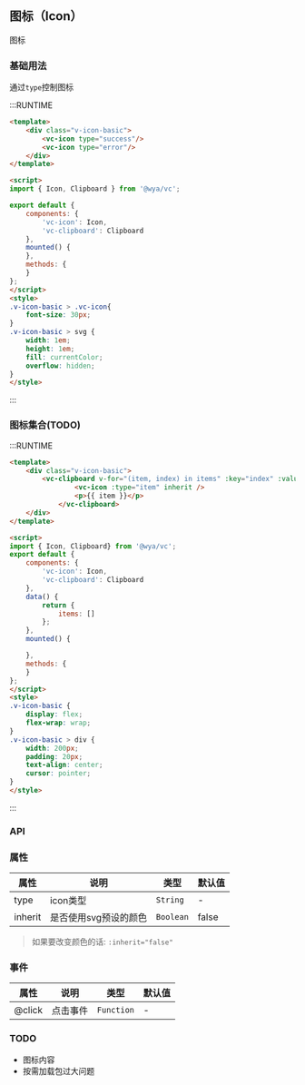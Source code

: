 ## 图标（Icon）
图标

### 基础用法
通过`type`控制图标

:::RUNTIME
```html
<template>
	<div class="v-icon-basic">
		<vc-icon type="success"/>
		<vc-icon type="error"/>
	</div>
</template>

<script>
import { Icon, Clipboard } from '@wya/vc';

export default {
	components: {
		'vc-icon': Icon,
		'vc-clipboard': Clipboard
	},
	mounted() {
	},
	methods: {
	}
};
</script>
<style>
.v-icon-basic > .vc-icon{
	font-size: 30px;
}
.v-icon-basic > svg {
	width: 1em;
	height: 1em;
	fill: currentColor;
	overflow: hidden;
}
</style>
```
:::

### 图标集合(TODO)

:::RUNTIME
```html
<template>
	<div class="v-icon-basic">
		<vc-clipboard v-for="(item, index) in items" :key="index" :value="`<vc${m}-icon type=&quot;${item}&quot; />`">
				<vc-icon :type="item" inherit />
				<p>{{ item }}</p>
			</vc-clipboard>
	</div>
</template>

<script>
import { Icon, Clipboard} from '@wya/vc';
export default {
	components: {
		'vc-icon': Icon,
		'vc-clipboard': Clipboard
	},
	data() {
		return {
			items: []
		};
	},
	mounted() {

	},
	methods: {
	}
};
</script>
<style>
.v-icon-basic {
	display: flex;
	flex-wrap: wrap;
}
.v-icon-basic > div {
	width: 200px;
	padding: 20px;
	text-align: center;
	cursor: pointer;
}
</style>
```
:::

### API

### 属性

属性 | 说明 | 类型 | 默认值
---|---|---|---
type | icon类型 | `String` | -
inherit | 是否使用svg预设的颜色 | `Boolean` | false

> 如果要改变颜色的话: `:inherit="false"`


### 事件

属性 | 说明 | 类型 | 默认值
---|---|---|---
@click | 点击事件 | `Function` | -


### TODO

- 图标内容
- 按需加载包过大问题